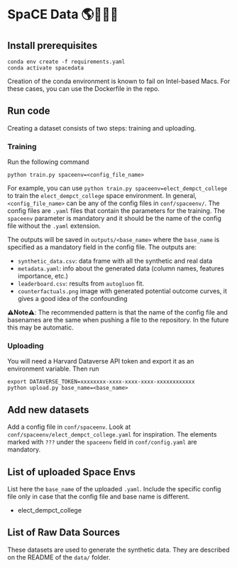 # SpaCE Data 🌎💪🏋️‍♀️

## Install prerequisites
```
conda env create -f requirements.yaml
conda activate spacedata
```

Creation of the conda environment is known to fail on Intel-based Macs. For these cases, you can use the Dockerfile in the repo.


## Run code

Creating a dataset consists of two steps: training and uploading.

### Training

Run the following command
```
python train.py spaceenv=<config_file_name>
```
For example, you can use `python train.py spaceenv=elect_dempct_college` to train the `elect_dempct_college` space environment. In general, `<config_file_name>` can be any of the config files in `conf/spaceenv/`. The config files are `.yaml` files that contain the parameters for the training. The `spaceenv` parameter is mandatory and it should be the name of the config file without the `.yaml` extension.

The outputs will be saved in `outputs/<base_name>` where the `base_name` is specified as a mandatory field in the config file. The outputs are:
 - `synthetic_data.csv`: data frame with all the synthetic and real data 
 - `metadata.yaml`: info about the generated data (column names, features importance, etc.)
 - `leaderboard.csv`: results from `autogluon` fit.
 - `counterfactuals.png` image with generated potential outcome curves, it gives a good idea of the confounding

**⚠️Note⚠️**: The recommended pattern is that the name of the config file and basenames are the same when pushing a file to the repository. In the future this may be automatic.


### Uploading

You will need a Harvard Dataverse API token and export it as an environment variable. Then run

```
export DATAVERSE_TOKEN=xxxxxxxx-xxxx-xxxx-xxxx-xxxxxxxxxxxx
python upload.py base_name=<base_name>
```



## Add new datasets

Add a config file in `conf/spaceenv`. Look at `conf/spaceenv/elect_dempct_college.yaml` for inspiration. The elements marked with `???` under the `spaceenv` field in `conf/config.yaml` are mandatory.


## List of uploaded Space Envs

List here the `base_name` of the uploaded `.yaml`. Include the specific config file only in case that the config file and base name is different.

- elect_dempct_college

## List of Raw Data Sources

These datasets are used to generate the synthetic data. They are described on the README of the `data/` folder.